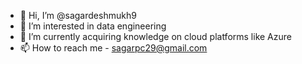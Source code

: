 - 👋 Hi, I’m @sagardeshmukh9
- 👀 I’m interested in data engineering
- 🌱 I’m currently acquiring knowledge on cloud platforms like Azure
- 📫 How to reach me - sagarpc29@gmail.com

<!---
sagardeshmukh9/sagardeshmukh9 is a ✨ special ✨ repository because its `README.md` (this file) appears on your GitHub profile.
You can click the Preview link to take a look at your changes.
--->
